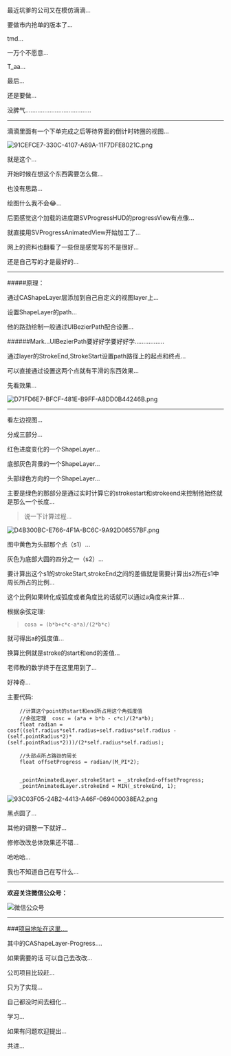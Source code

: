 最近坑爹的公司又在模仿滴滴...

要做市内抢单的版本了...

tmd...

一万个不愿意...

T_aa...

最后...



还是要做...


没脾气......................................

***

滴滴里面有一个下单完成之后等待界面的倒计时转圈的视图...


![91CEFCE7-330C-4107-A69A-11F7DFE8021C.png](http://upload-images.jianshu.io/upload_images/2019043-143ff1b0cd401c80.png?imageMogr2/auto-orient/strip%7CimageView2/2/w/1240)

就是这个...

开始时候在想这个东西需要怎么做...

也没有思路...

绘图什么我不会😂...

后面感觉这个加载的进度跟SVProgressHUD的progressView有点像...

就直接用SVProgressAnimatedView开始加工了...

网上的资料也翻看了一些但是感觉写的不是很好...

还是自己写的才是最好的...

****

#####原理：

通过CAShapeLayer层添加到自己自定义的视图layer上...

设置ShapeLayer的path...

他的路劲绘制一般通过UIBezierPath配合设置...

######Mark...UIBezierPath要好好学要好好学.................

通过layer的StrokeEnd,StrokeStart设置path路径上的起点和终点...

可以直接通过设置这两个点就有平滑的东西效果...


先看效果...


![D71FD6E7-BFCF-481E-B9FF-A8DD0B44246B.png](http://upload-images.jianshu.io/upload_images/2019043-aae45f56720fcd4d.png?imageMogr2/auto-orient/strip%7CimageView2/2/w/1240)

***


看左边视图...

分成三部分...

红色进度变化的一个ShapeLayer...

底部灰色背景的一个ShapeLayer...

头部绿色方向的一个ShapeLayer...

主要是绿色的那部分是通过实时计算它的strokestart和strokeend来控制他始终就是那么一个长度...

>说一下计算过程...


![D4B300BC-E766-4F1A-BC6C-9A92D06557BF.png](http://upload-images.jianshu.io/upload_images/2019043-bc0921b5de80f063.png?imageMogr2/auto-orient/strip%7CimageView2/2/w/1240)

图中黄色为头部那个点（s1）...

灰色为底部大圆的四分之一（s2）...

要计算出这个s1的strokeStart,strokeEnd之间的差值就是需要计算出s2所在s1中周长所占的比例...

这个比例如果转化成弧度或者角度比的话就可以通过a角度来计算...

根据余弦定理:

>`cosa = (b*b+c*c-a*a)/(2*b*c)`

就可得出a的弧度值...

换算比例就是stroke的start和end的差值...

老师教的数学终于在这里用到了...

好神奇...

主要代码:

```
    //计算这个point的start和end所占用这个角弧度值
    //余弦定理  cosc = (a*a + b*b - c*c)/(2*a*b);
    float radian = cosf((self.radius*self.radius+self.radius*self.radius - (self.pointRadius*2)*(self.pointRadius*2)))/(2*self.radius*self.radius);
    
    //头部点所占路劲的周长
    float offsetProgress = radian/(M_PI*2);
    
    
    _pointAnimatedLayer.strokeStart = _strokeEnd-offsetProgress;
    _pointAnimatedLayer.strokeEnd = MIN(_strokeEnd, 1);
```


![93C03F05-24B2-4413-A46F-069400038EA2.png](http://upload-images.jianshu.io/upload_images/2019043-f670b26f05f96650.png?imageMogr2/auto-orient/strip%7CimageView2/2/w/1240)

黑点圆了...

其他的调整一下就好...

修修改改总体效果还不错...

哈哈哈...

我也不知道自己在写什么...

----

**欢迎关注微信公众号：**

![微信公众号](http://upload-images.jianshu.io/upload_images/2019043-479ebe6808a79586.jpg?imageMogr2/auto-orient/strip%7CimageView2/2/w/1240)


***

###[项目地址在这里....](https://github.com/MaiyaT/AongQ)



其中的CAShapeLayer-Progress....

如果需要的话 可以自己去改改...

公司项目比较赶...

只为了实现...

自己都没时间去细化...

学习...

如果有问题欢迎提出...

共进...